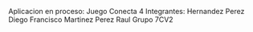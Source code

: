 Aplicacion en proceso: Juego Conecta 4
Integrantes: Hernandez Perez Diego Francisco 
Martinez Perez Raul 
Grupo 7CV2

